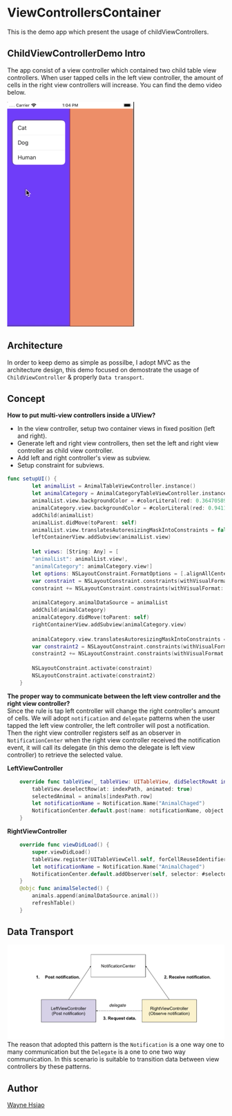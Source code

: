 # ViewControllersContainer
This is the demo app which present the usage of childViewControllers.

## ChildViewControllerDemo Intro
The app consist of a view controller which contained two child table view controllers.
When user tapped cells in the left view controller, the amount of cells in the right view controllers will increase.
You can find the demo video below.   

![](./ChildViewControllers.gif)

## Architecture
In order to keep demo as simple as possilbe, I adopt MVC as the architecture design, this demo focused on demostrate the usage of `ChildViewController` & properly `Data transport`.

## Concept
**How to put multi-view controllers inside a UIView?**
   * In the view controller, setup two container views in fixed position (left and right).
   * Generate left and right view controllers, then set the left and right view controller as child view controller.
   * Add left and right controller's view as subview.
   * Setup constraint for subviews.   
```swift
func setupUI() {
        let animalList = AnimalTableViewController.instance()
        let animalCategory = AnimalCategoryTableViewController.instance()
        animalList.view.backgroundColor = #colorLiteral(red: 0.3647058904, green: 0.06666667014, blue: 0.9686274529, alpha: 1)
        animalCategory.view.backgroundColor = #colorLiteral(red: 0.9411764741, green: 0.4980392158, blue: 0.3529411852, alpha: 1)
        addChild(animalList)
        animalList.didMove(toParent: self)
        animalList.view.translatesAutoresizingMaskIntoConstraints = false
        leftContainerView.addSubview(animalList.view)
        
        let views: [String: Any] = [
        "animalList": animalList.view!,
        "animalCategory": animalCategory.view!]
        let options: NSLayoutConstraint.FormatOptions = [.alignAllCenterX]
        var constraint = NSLayoutConstraint.constraints(withVisualFormat: "H:|-0-[animalList]-0-|", options: options, metrics: nil, views: ["animalList": animalList.view!])
        constraint += NSLayoutConstraint.constraints(withVisualFormat: "V:|-0-[animalList]-0-|", options: options, metrics: nil, views: views)
        
        animalCategory.animalDataSource = animalList
        addChild(animalCategory)
        animalCategory.didMove(toParent: self)
        rightContainerView.addSubview(animalCategory.view)
        
        animalCategory.view.translatesAutoresizingMaskIntoConstraints = false
        var constraint2 = NSLayoutConstraint.constraints(withVisualFormat: "H:|-0-[animalCategory]-0-|", options: options, metrics: nil, views: ["animalCategory": animalCategory.view!])
        constraint2 += NSLayoutConstraint.constraints(withVisualFormat: "V:|-0-[animalCategory]-0-|", options: options, metrics: nil, views: views)

        NSLayoutConstraint.activate(constraint)
        NSLayoutConstraint.activate(constraint2)
    }
```

**The proper way to communicate between the left view controller and the right view controller?**   
Since the rule is tap left controller will change the right controller's amount of cells. We will adopt `notification` and `delegate` patterns when the user tapped the left view controller, the left controller will post a notification. Then the right view controller registers self as an observer in `NotificationCenter` when the right view controller received the notification event, it will call its delegate (in this demo the delegate is left view controller) to retrieve the selected value.

**LeftViewController**
```swift
    override func tableView(_ tableView: UITableView, didSelectRowAt indexPath: IndexPath) {
        tableView.deselectRow(at: indexPath, animated: true)
        selectedAnimal = animals[indexPath.row]
        let notificationName = Notification.Name("AnimalChaged")
        NotificationCenter.default.post(name: notificationName, object: nil)
    }
```
**RightViewController**
```swift
    override func viewDidLoad() {
        super.viewDidLoad()
        tableView.register(UITableViewCell.self, forCellReuseIdentifier: "cell")
        let notificationName = Notification.Name("AnimalChaged")
        NotificationCenter.default.addObserver(self, selector: #selector(animalSelected), name: notificationName, object: nil)
    }
    @objc func animalSelected() {
        animals.append(animalDataSource.animal())
        refreshTable()
    }    
```

## Data Transport
![](./DataTransition.png)
The reason that adopted this pattern is the `Notification` is a one way one to many communication but the `Delegate` is a one to one two way communication.
In this scenario is suitable to transition data between view controllers by these patterns.

## Author
[Wayne Hsiao](mailto:chronicqazxc@gmail.com)
